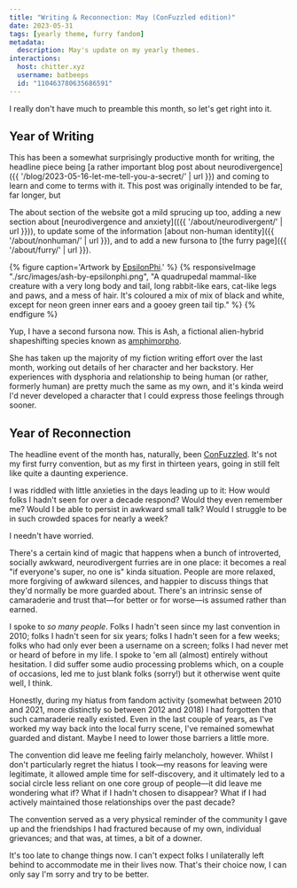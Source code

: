 ```yaml
---
title: "Writing & Reconnection: May (ConFuzzled edition)"
date: 2023-05-31
tags: [yearly theme, furry fandom]
metadata:
  description: May's update on my yearly themes.
interactions:
  host: chitter.xyz
  username: batbeeps
  id: "110463780635686591"
---
```


I really don't have much to preamble this month, so let's get right into it.

## Year of Writing

This has been a somewhat surprisingly productive month for writing, the headline piece being [a rather important blog post about neurodivergence]({{ '/blog/2023-05-16-let-me-tell-you-a-secret/' | url }}) and coming to learn and come to terms with it. This post was originally intended to be far, far longer, but

The about section of the website got a mild sprucing up too, adding a new section about [neurodivergence and anxiety](({{ '/about/neurodivergent/' | url }})), to update some of the information [about non-human identity]({{ '/about/nonhuman/' | url }}), and to add a new fursona to [the furry page]({{ '/about/furry/' | url }}).

{% figure caption='Artwork by <a href="https://ko-fi.com/epsilonphi">EpsilonPhi</a>.' %}
{% responsiveImage "./src/images/ash-by-epsilonphi.png", "A quadrupedal mammal-like creature with a very long body and tail, long rabbit-like ears, cat-like legs and paws, and a mess of hair. It's coloured a mix of mix of black and white, except for neon green inner ears and a gooey green tail tip." %}
{% endfigure %}

Yup, I have a second fursona now. This is Ash, a fictional alien-hybrid shapeshifting species known as [amphimorpho](https://amphimorpho.carrd.co/).

She has taken up the majority of my fiction writing effort over the last month, working out details of her character and her backstory. Her experiences with dysphoria and relationship to being human (or rather, formerly human) are pretty much the same as my own, and it's kinda weird I'd never developed a character that I could express those feelings through sooner.

## Year of Reconnection

The headline event of the month has, naturally, been [ConFuzzled](https://confuzzled.org.uk). It's not my first furry convention, but as my first in thirteen years, going in still felt like quite a daunting experience.

I was riddled with little anxieties in the days leading up to it: How would folks I hadn't seen for over a decade respond? Would they even remember me? Would I be able to persist in awkward small talk? Would I struggle to be in such crowded spaces for nearly a week?

I needn't have worried.

There's a certain kind of magic that happens when a bunch of introverted, socially awkward, neurodivergent furries are in one place: it becomes a real "if everyone's super, no one is" kinda situation. People are more relaxed, more forgiving of awkward silences, and happier to discuss things that they'd normally be more guarded about. There's an intrinsic sense of camaraderie and trust that—for better or for worse—is assumed rather than earned.

I spoke to _so many people_. Folks I hadn't seen since my last convention in 2010; folks I hadn't seen for six years; folks I hadn't seen for a few weeks; folks who had only ever been a username on a screen; folks I had never met or heard of before in my life. I spoke to 'em all (almost) entirely without hesitation. I did suffer some audio processing problems which, on a couple of occasions, led me to just blank folks (sorry!) but it otherwise went quite well, I think.

Honestly, during my hiatus from fandom activity (somewhat between 2010 and 2021, more distinctly so between 2012 and 2018) I had forgotten that such camaraderie really existed. Even in the last couple of years, as I've worked my way back into the local furry scene, I've remained somewhat guarded and distant. Maybe I need to lower those barriers a little more.

The convention did leave me feeling fairly melancholy, however. Whilst I don't particularly regret the hiatus I took—my reasons for leaving were legitimate, it allowed ample time for self-discovery, and it ultimately led to a social circle less reliant on one core group of people—it did leave me wondering what if? What if I hadn't chosen to disappear? What if I had actively maintained those relationships over the past decade?

The convention served as a very physical reminder of the community I gave up and the friendships I had fractured because of my own, individual grievances; and that was, at times, a bit of a downer.

It's too late to change things now. I can't expect folks I unilaterally left behind to accommodate me in their lives now. That's their choice now, I can only say I'm sorry and try to be better.

